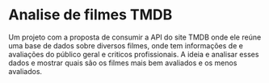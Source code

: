 # Analise de filmes TMDB

Um projeto com a proposta de consumir a API do site TMDB onde ele reúne uma base de dados sobre diversos
filmes, onde tem informações de e avaliações do público geral e criticos profissionais. A ideia e analisar
esses dados e mostrar quais são os filmes mais bem avaliados e os menos avaliados.
